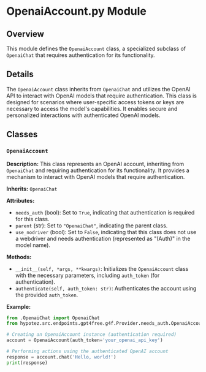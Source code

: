 # OpenaiAccount.py Module

## Overview

This module defines the `OpenaiAccount` class, a specialized subclass of `OpenaiChat` that requires authentication for its functionality. 

## Details

The `OpenaiAccount` class inherits from `OpenaiChat` and utilizes the OpenAI API to interact with OpenAI models that require authentication. This class is designed for scenarios where user-specific access tokens or keys are necessary to access the model's capabilities. It enables secure and personalized interactions with authenticated OpenAI models.

## Classes

### `OpenaiAccount`

**Description:** This class represents an OpenAI account, inheriting from `OpenaiChat` and requiring authentication for its functionality. It provides a mechanism to interact with OpenAI models that require authentication.

**Inherits:** `OpenaiChat` 

**Attributes:**

- `needs_auth` (bool): Set to `True`, indicating that authentication is required for this class. 
- `parent` (str): Set to `"OpenaiChat"`, indicating the parent class.
- `use_nodriver` (bool): Set to `False`, indicating that this class does not use a webdriver and needs authentication (represented as "(Auth)" in the model name). 


**Methods:** 

- `__init__(self, *args, **kwargs)`: Initializes the `OpenaiAccount` class with the necessary parameters, including `auth_token` (for authentication). 
- `authenticate(self, auth_token: str)`: Authenticates the account using the provided `auth_token`.

**Example:**

```python
from .OpenaiChat import OpenaiChat
from hypotez.src.endpoints.gpt4free.g4f.Provider.needs_auth.OpenaiAccount import OpenaiAccount

# Creating an OpenaiAccount instance (authentication required)
account = OpenaiAccount(auth_token='your_openai_api_key')

# Performing actions using the authenticated OpenAI account
response = account.chat('Hello, world!')
print(response)
```